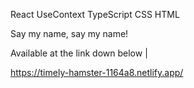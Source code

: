 React
UseContext 
TypeScript
CSS
HTML 

Say my name, say my name!

Available at the link down below | 

https://timely-hamster-1164a8.netlify.app/
